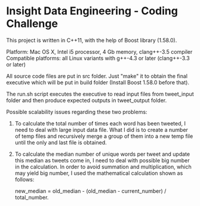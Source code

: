 # Insight Data Engineering - Coding Challenge

This project is written in C++11, with the help of Boost library (1.58.0).

Platform: Mac OS X, Intel i5 processor, 4 Gb memory, clang++-3.5 compiler
Compatible platforms: all Linux variants with g++-4.3 or later (clang++-3.3 or later)

All source code files are put in src folder. Just "make" it to obtain the final executive which will be put in build folder (Install Boost 1.58.0 before that).

The run.sh script executes the executive to read input files from tweet_input folder and then produce expected outputs in tweet_output folder.

Possible scalability issues regarding these two problems:

1.  To calculate the total number of times each word has been tweeted, I need to deal with large input data file. What I did is to create a number of temp files and recursively merge a group of them into a new temp file until the only and last file is obtained.

2.  To calculate the median number of unique words per tweet and update this median as tweets come in, I need to deal with possible big number in the calculation. In order to avoid summation and multiplication, which may yield big number, I used the mathematical calculation shown as follows:

	 new_median = old_median - (old_median - current_number) / total_number.
